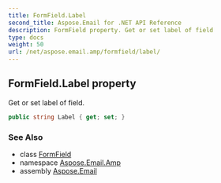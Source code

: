 ```yaml
---
title: FormField.Label
second_title: Aspose.Email for .NET API Reference
description: FormField property. Get or set label of field
type: docs
weight: 50
url: /net/aspose.email.amp/formfield/label/
---
```

## FormField.Label property

Get or set label of field.

```csharp
public string Label { get; set; }
```

### See Also

* class [FormField](../)
* namespace [Aspose.Email.Amp](../../formfield/)
* assembly [Aspose.Email](../../../)


